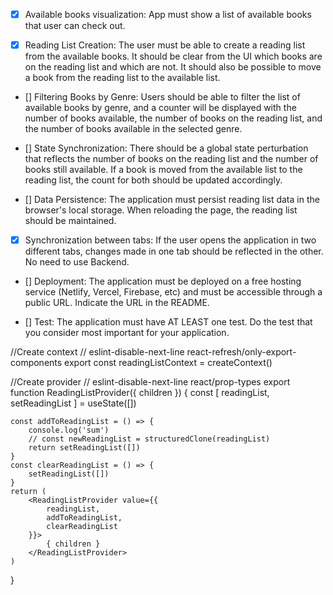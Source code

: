 
- [x] Available books visualization: App must show a list of available
books that user can check out.


- [x] Reading List Creation: The user must be able to create a reading list from the available books. It should be clear from the UI which books are on the reading list and which are not. It should also be possible to move a book from the reading list to the available list.

- [] Filtering Books by Genre: Users should be able to filter the list of available books by genre, and a counter will be displayed with the number of books available, the number of books on the reading list, and the number of books available in the selected genre.

- [] State Synchronization: There should be a global state perturbation that reflects the number of books on the reading list and the number of books still available. If a book is moved from the available list to the reading list, the count for both should be updated accordingly.

- [] Data Persistence: The application must persist reading list data in the browser's local storage. When reloading the page, the reading list should be maintained.

- [x] Synchronization between tabs: If the user opens the application in two different tabs, changes made in one tab should be reflected in the other. No need to use Backend.

- [] Deployment: The application must be deployed on a free hosting service (Netlify, Vercel, Firebase, etc) and must be accessible through a public URL. Indicate the URL in the README.

- [] Test: The application must have AT LEAST one test. Do the test that you consider most important for your application.


//Create context
// eslint-disable-next-line react-refresh/only-export-components
export const readingListContext = createContext()

//Create provider
// eslint-disable-next-line react/prop-types
export function ReadingListProvider({ children }) {
    const [ readingList, setReadingList ] = useState([])

    const addToReadingList = () => {
        console.log('sum')
        // const newReadingList = structuredClone(readingList)
        return setReadingList([])
    }
    const clearReadingList = () => {
        setReadingList([])
    }
    return (
        <ReadingListProvider value={{ 
            readingList,
            addToReadingList,
            clearReadingList
        }}>
            { children }
        </ReadingListProvider>
    )
} 


